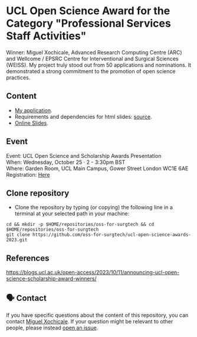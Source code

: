 # UCL Open Science Award for the Category "Professional Services Staff Activities"
Winner: Miguel Xochicale, Advanced Research Computing Centre (ARC) and Wellcome / EPSRC Centre for Interventional and Surgical Sciences (WEISS). 
My project truly stood out from 50 applications and nominations. It demonstrated a strong commitment to the promotion of open science practices. 

## Content
* [My application](application).
* Requirements and dependencies for html slides: [source](slides).
* [Online Slides](https://oss-for-surgtech.github.io/ucl-open-science-awards-2023/slides/slides.html).

## Event
Event: UCL Open Science and Scholarship Awards Presentation   
When: Wednesday, October 25 · 2 - 3:30pm BST     
Where: Garden Room, UCL Main Campus, Gower Street London WC1E 6AE   
Registration: [Here](https://www.eventbrite.com/e/ucl-open-science-and-scholarship-awards-presentation-tickets-735448856327)

## Clone repository
* Clone the repository by typing (or copying) the following line in a terminal at your selected path in your machine:
```
cd && mkdir -p $HOME/repositories/oss-for-surgtech && cd  $HOME/repositories/oss-for-surgtech
git clone https://github.com/oss-for-surgtech/ucl-open-science-awards-2023.git
```

## References 
https://blogs.ucl.ac.uk/open-access/2023/10/11/announcing-ucl-open-science-scholarship-award-winners/

## :speaking_head: Contact  
If you have specific questions about the content of this repository, you can contact [Miguel Xochicale](mailto:m.xochicale@ucl.ac.uk?subject="[UCL-OpenScience-Award2023]"). 
If your question might be relevant to other people, please instead [open an issue](https://github.com/oss-for-surgtech/ucl-open-science-awards-2023/issues).

